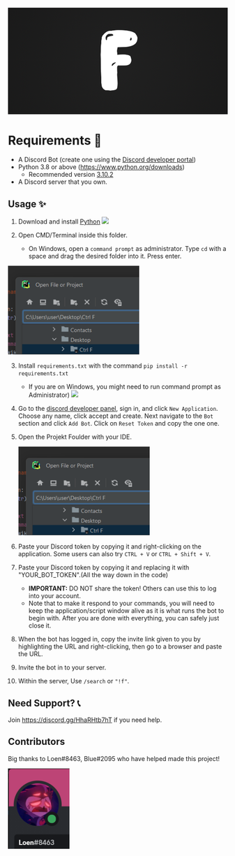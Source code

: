 <p align="center">
  <img alt="Ctrl F" src="https://github.com/J4FF/Ctrl_F/blob/main/FFFFF.png" width="750px">
</p>

# Requirements 🧾
- A Discord Bot (create one using the [Discord developer portal](https://discord.com/developers/applications))
- Python 3.8 or above (https://www.python.org/downloads)
  - Recommended version [3.10.2](https://www.python.org/downloads/release/python-3102/)
- A Discord server that you own.
  
## Usage ✨
1. Download and install [Python](https://www.python.org/downloads) 
![](https://i.alexflipnote.dev/2Ucs5Hf.png)

2. Open CMD/Terminal inside this folder.
   - On Windows, open a `command prompt` as administrator. Type `cd` with a space and drag the desired folder into it. Press enter.
 
 ![](https://github.com/J4FF/Ctrl_F/blob/main/image.png)
 
3. Install `requirements.txt` with the command `pip install -r requirements.txt`
   - If you are on Windows, you might need to run command prompt as Administrator)
 ![](https://i.alexflipnote.dev/4QPnZiX.gif)

4. Go to the [discord developer panel](https://discord.com/developers/applications), sign in, and click `New Application`. Choose any name, click accept and create. Next navigate to the `Bot` section and click `Add Bot`.  Click on `Reset Token` and copy the one one.

5. Open the Projekt Foulder with your IDE.

    ![](https://github.com/J4FF/Ctrl_F/blob/main/image.png)
6. Paste your Discord token by copying it and right-clicking on the application. Some users can also try `CTRL + V` or `CTRL + Shift + V`.
6. Paste your Discord token by copying it and replacing it with "YOUR_BOT_TOKEN".(All the way down in the code)
   - **IMPORTANT:** DO NOT share the token! Others can use this to log into your account.
   - Note that to make it respond to your commands, you will need to keep the application/script window alive as it is what runs the bot to begin with. After you are done with everything, you can safely just close it.
7. When the bot has logged in, copy the invite link given to you by highlighting the URL and right-clicking, then go to a browser and paste the URL.
7. Invite the bot in to your server.
8. Within the server, Use `/search` or `"!f"`.

## Need Support? 📞
Join https://discord.gg/HhaRHtb7hT if you need help.

## Contributors
Big thanks to Loen#8463, Blue#2095 who have helped made this project!

  <img src="https://github.com/J4FF/Ctrl_F/blob/main/helper.png" />
  
